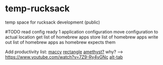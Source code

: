 # temp-rucksack
temp space for rucksack development (public)

#TODO
read config
ready 1 application configuration
move configuration to actual location
get list of homebrew apps
store list of homebrew apps
write out list of homebrew apps as homebrew expects them

Add productivity list:
[maccy](https://maccy.app/)
[rectangle](rectangleapp.com)
[amethyst?](ianyh.com/amethyst/)
why? --> https://www.youtube.com/watch?v=7Z9-Ry4yGNc
[alt-tab](alt-tab-macos.netlify.com)
[](rectangleapp.com)
